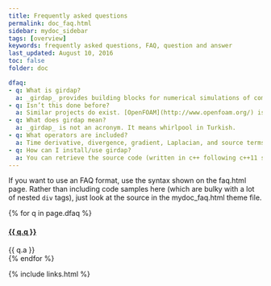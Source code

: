 ```yaml
---
title: Frequently asked questions
permalink: doc_faq.html
sidebar: mydoc_sidebar
tags: [overview]
keywords: frequently asked questions, FAQ, question and answer
last_updated: August 10, 2016
toc: false
folder: doc

dfaq:
- q: What is girdap?
  a: _girdap_ provides building blocks for numerical simulations of complex transport equations. Tools are built around a grid management platform connected to finite volume method based differential operators. girdap’s primary goals are (1) _flexibility_ and (2) _accuracy_. </p><p>Flexible tools allow **researchers** to develop new numerical algorithms and **educators** to teach students existing algorithms. Tools provided aim to shift programming focus more on physics and numerical method to avoid time consuming programming details.</p><p> The accuracy is handled by automated grid refinement and coarsening based on the solution field. </p><p>_girdap_ does not target audiences who would like to get immediate results for an engineering project. It involves a numerical algorithm development phase. Those who would like to skip such a development can refer to a commercial CFD/multiphysics software. </p>
- q: Isn’t this done before? 
  a: Similar projects do exist. [OpenFOAM](http://www.openfoam.org/) is one example; and another one is [FEniCS](http://fenicsproject.org). Please check them out. They are really good projects. girdap just offers another flavor.
- q: What does girdap mean?
  a: _girdap_ is not an acronym. It means whirlpool in Turkish. 
- q: What operators are included?
  a: Time derivative, divergence, gradient, Laplacian, and source terms can be defined for a differential equation. 
- q: How can I install/use girdap?
  a: You can retrieve the source code (written in c++ following c++11 standards) at github. You can see examples of main_*.cpp files under src directory so that you can compile and use it in the way you like. Use the script provided in the main directory to compile. Note that our focus is mainly on the development of girdap’s skeleton rather than its transportability so you may experience problems while compiling your first application. This is of course going to change with its first release. 
---
```


<p>If you want to use an FAQ format, use the syntax shown on the faq.html page. Rather than including code samples here (which are bulky with a lot of nested <code>div</code> tags), just look at the source in the mydoc_faq.html theme file.</p>

<div class="panel-group" id="accordion">
{% for q in page.dfaq %}
                    <div class="panel panel-default">
                        <div class="panel-heading">
                            <h4 class="panel-title">
                                <a class="noCrossRef accordion-toggle" data-toggle="collapse" data-parent="#accordion" href="#collapse{{ forloop.index }}">
				{{ q.q }} 
				</a>
                            </h4>
                        </div>
                        <div id="collapse{{ forloop.index }}" class="panel-collapse collapse noCrossRef">
                            <div class="panel-body">
                            {{ q.a }} 
                            </div>
                        </div>
                    </div>
                    <!-- /.panel -->
{% endfor %}
</div>
<!-- /.panel-group -->

{% include links.html %}
